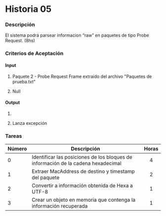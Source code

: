# Historia 05

### Descripción

El sistema podrá parsear informacion “raw” en paquetes de tipo Probe Request. (8hs)

### Criterios de Aceptación

#### Input 

1) Paquete 2 - Probe Request Frame extraído del archivo "Paquetes de prueba.txt"

2) Null

#### Output

1) 

2) Lanza excepción

### Tareas

| Número | Descripción | Horas | 
| ------ | ------ | :------: |
| 0 | Identificar las posiciones de los bloques de información de la cadena hexadecimal | 4 |
| 1 | Extraer MacAddress de destino y timestamp  del paquete | 2 |
| 2 | Convertir a información obtenida de Hexa a UTF-8 | 1 |
| 3 | Crear un objeto en memoria que contenga la información recuperada | 1 | 
 
